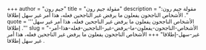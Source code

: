 +++
author = "جيم رون"
title = "مقولة جيم رون"
description = "مقولة جيم رون: الأشخاص الناجحون يفعلون ما يرفض غير الناجحين فعله، هذا أمر غير سهل إطلاقا ."
quote = '''الأشخاص الناجحون يفعلون ما يرفض غير الناجحين فعله، هذا أمر غير سهل إطلاقا .'''
slug = "الأشخاص-الناجحون-يفعلون-ما-يرفض-غير-الناجحين-فعله-هذا-أمر-غير-سهل-إطلاقا"
+++
الأشخاص الناجحون يفعلون ما يرفض غير الناجحين فعله، هذا أمر غير سهل إطلاقا .
